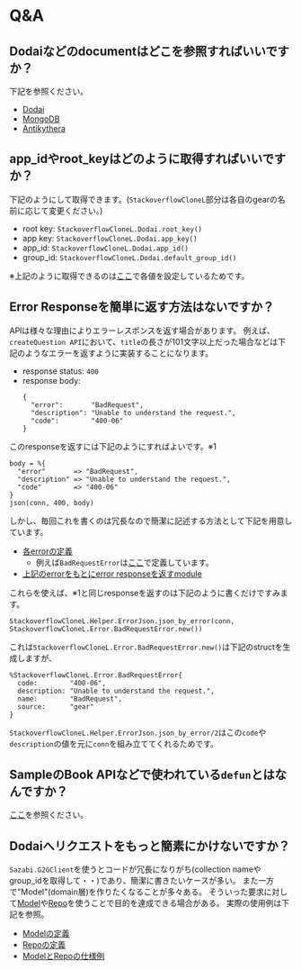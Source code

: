 # Q&A

## Dodaiなどのdocumentはどこを参照すればいいですか？

下記を参照ください。
* [Dodai](https://github.com/access-company/Dodai-doc)
* [MongoDB](https://docs.mongodb.com/v2.6/core/document/)
* [Antikythera](https://hexdocs.pm/antikythera/gear_developers.html#content)

## app_idやroot_keyはどのように取得すればいいですか？

下記のようにして取得できます。(`StackoverflowCloneL`部分は各自のgearの名前に応じて変更ください。)
* root key: `StackoverflowCloneL.Dodai.root_key()`
* app key: `StackoverflowCloneL.Dodai.app_key()`
* app_id: `StackoverflowCloneL.Dodai.app_id()`
* group_id: `StackoverflowCloneL.Dodai.default_group_id()`

※上記のように取得できるのは[ここ](../../lib/dodai.ex)で各値を設定しているためです。

## Error Responseを簡単に返す方法はないですか？

APIは様々な理由によりエラーレスポンスを返す場合があります。
例えば、`createQuestion API`において、`title`の長さが101文字以上だった場合などは下記のようなエラーを返すように実装することになります。
* response status: `400`
* response body:
  ```
  {
    "error":       "BadRequest",
    "description": "Unable to understand the request.",
    "code":        "400-06"
  }
  ```

このresponseを返すには下記のようにすればよいです。※1

```
body = %{
  "error"       => "BadRequest",
  "description" => "Unable to understand the request.",
  "code"        => "400-06"
}
json(conn, 400, body)
```

しかし、毎回これを書くのは冗長なので簡潔に記述する方法として下記を用意しています。
* [各errorの定義](../../lib/error.ex)
  * 例えば`BadRequestError`は[ここ](../../lib/error.ex#L21)で定義しています。
* [上記のerrorをもとにerror responseを返すmodule](../../web/helper/error_json.ex)

これらを使えば、※1と同じresponseを返すのは下記のように書くだけですみます。
```
StackoverflowCloneL.Helper.ErrorJson.json_by_error(conn, StackoverflowCloneL.Error.BadRequestError.new())
```

これは`StackoverflowCloneL.Error.BadRequestError.new()`は下記のstructを生成しますが、
```
%StackoverflowCloneL.Error.BadRequestError{
  code:        "400-06",
  description: "Unable to understand the request.",
  name:        "BadRequest",
  source:      "gear"
}
```
`StackoverflowCloneL.Helper.ErrorJson.json_by_error/2`はこの`code`や`description`の値を元に`conn`を組み立ててくれるためです。

## SampleのBook APIなどで使われている`defun`とはなんですか？

[ここ](./croma.md#defunの仕様例)を参照ください。

## Dodaiへリクエストをもっと簡素にかけないですか？

`Sazabi.G2GClient`を使うとコードが冗長になりがち(collection nameやgroup_idを取得して・・)であり、簡潔に書きたいケースが多い。
また一方で"Model"(domain層)を作りたくなることが多々ある。
そういった要求に対して[Model](https://github.com/access-company/antikythera_acs/tree/master/lib/acs/dodai/model)や[Repo](https://github.com/access-company/antikythera_acs/tree/master/lib/acs/dodai/repo)を使うことで目的を達成できる場合がある。
実際の使用例は下記を参照。
* [Modelの定義](http://gitbucket.tok.access-company.com:8080/Yu.Matsuzawa/yubot/blob/master/web/model/poll.ex)
* [Repoの定義](http://gitbucket.tok.access-company.com:8080/Yu.Matsuzawa/yubot/blob/master/web/repo/poll.ex)
* [ModelとRepoの仕様例](http://gitbucket.tok.access-company.com:8080/Yu.Matsuzawa/yubot/blob/c8abd525498df9bacc6586b96916c2ceb8587d21/web/controller/poll.ex#L18-L21)
